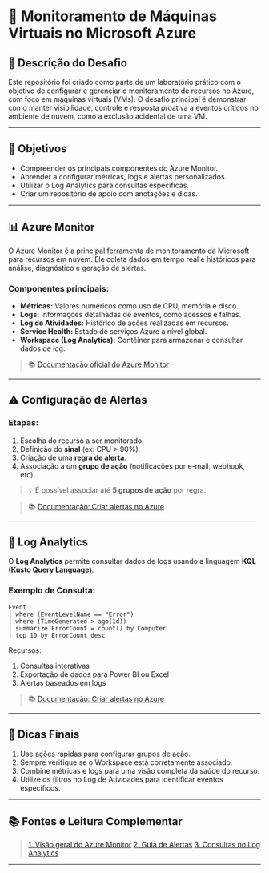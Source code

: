 # 🚀 Monitoramento de Máquinas Virtuais no Microsoft Azure

## 📝 Descrição do Desafio

Este repositório foi criado como parte de um laboratório prático com o objetivo de configurar e gerenciar o monitoramento de recursos no Azure, com foco em máquinas virtuais (VMs). O desafio principal é demonstrar como manter visibilidade, controle e resposta proativa a eventos críticos no ambiente de nuvem, como a exclusão acidental de uma VM.

---

## 🎯 Objetivos

- Compreender os principais componentes do Azure Monitor.
- Aprender a configurar métricas, logs e alertas personalizados.
- Utilizar o Log Analytics para consultas específicas.
- Criar um repositório de apoio com anotações e dicas.

---

## 📊 Azure Monitor

O Azure Monitor é a principal ferramenta de monitoramento da Microsoft para recursos em nuvem. Ele coleta dados em tempo real e históricos para análise, diagnóstico e geração de alertas.

### Componentes principais:
- **Métricas:** Valores numéricos como uso de CPU, memória e disco.
- **Logs:** Informações detalhadas de eventos, como acessos e falhas.
- **Log de Atividades:** Histórico de ações realizadas em recursos.
- **Service Health:** Estado de serviços Azure a nível global.
- **Workspace (Log Analytics):** Contêiner para armazenar e consultar dados de log.

> 📚 [Documentação oficial do Azure Monitor](https://docs.microsoft.com/azure/azure-monitor/overview)

---

## ⚠️ Configuração de Alertas

### Etapas:
1. Escolha do recurso a ser monitorado.
2. Definição do **sinal** (ex: CPU > 90%).
3. Criação de uma **regra de alerta**.
4. Associação a um **grupo de ação** (notificações por e-mail, webhook, etc).

> 💡 É possível associar até **5 grupos de ação** por regra.

> 📚 [Documentação: Criar alertas no Azure](https://docs.microsoft.com/azure/monitoring-and-diagnostics/monitoring-overview-unified-alerts)

---

## 📂 Log Analytics

O **Log Analytics** permite consultar dados de logs usando a linguagem **KQL (Kusto Query Language)**.

### Exemplo de Consulta:
```kusto
Event
| where (EventLevelName == "Error")
| where (TimeGenerated > ago(1d))
| summarize ErrorCount = count() by Computer
| top 10 by ErrorCount desc
```

Recursos:
1. Consultas interativas
2. Exportação de dados para Power BI ou Excel
3. Alertas baseados em logs

> 📚 [Documentação: Criar alertas no Azure](https://learn.microsoft.com/pt-br/azure/azure-monitor/logs/log-query-overview)

---

## 🧠 Dicas Finais
1. Use ações rápidas para configurar grupos de ação.
2. Sempre verifique se o Workspace está corretamente associado.
3. Combine métricas e logs para uma visão completa da saúde do recurso.
4. Utilize os filtros no Log de Atividades para identificar eventos específicos.

---

## 📚 Fontes e Leitura Complementar
> [1. Visão geral do Azure Monitor](https://learn.microsoft.com/pt-br/azure/azure-monitor/fundamentals/overview)
> [2. Guia de Alertas](https://learn.microsoft.com/pt-br/azure/azure-monitor/alerts/alerts-overview)
> [3. Consultas no Log Analytics](https://learn.microsoft.com/pt-br/azure/azure-monitor/logs/log-query-overview)

---


